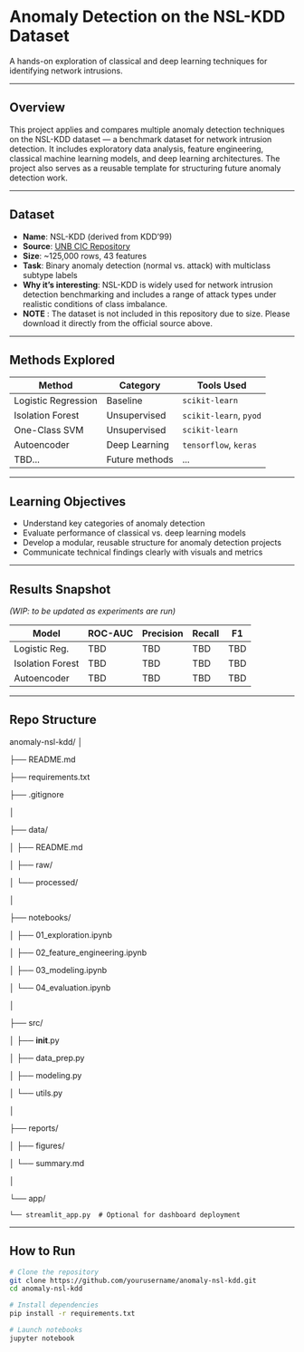# Anomaly Detection on the NSL-KDD Dataset

A hands-on exploration of classical and deep learning techniques for identifying network intrusions.

---

## Overview

This project applies and compares multiple anomaly detection techniques on the NSL-KDD dataset — a benchmark dataset for network intrusion detection. It includes exploratory data analysis, feature engineering, classical machine learning models, and deep learning architectures. The project also serves as a reusable template for structuring future anomaly detection work.

---

## Dataset

- **Name**: NSL-KDD (derived from KDD’99)
- **Source**: [UNB CIC Repository](https://www.unb.ca/cic/datasets/nsl.html)
- **Size**: ~125,000 rows, 43 features
- **Task**: Binary anomaly detection (normal vs. attack) with multiclass subtype labels
- **Why it’s interesting**: NSL-KDD is widely used for network intrusion detection benchmarking and includes a range of attack types under realistic conditions of class imbalance.
- **NOTE** : The dataset is not included in this repository due to size. Please download it directly from the official source above. 
---

## Methods Explored

| Method              | Category         | Tools Used            |
|---------------------|------------------|------------------------|
| Logistic Regression | Baseline         | `scikit-learn`         |
| Isolation Forest    | Unsupervised     | `scikit-learn`, `pyod` |
| One-Class SVM       | Unsupervised     | `scikit-learn`         |
| Autoencoder         | Deep Learning    | `tensorflow`, `keras`  |
| TBD...              | Future methods   | ...                    |

---

## Learning Objectives

- Understand key categories of anomaly detection
- Evaluate performance of classical vs. deep learning models
- Develop a modular, reusable structure for anomaly detection projects
- Communicate technical findings clearly with visuals and metrics

---

## Results Snapshot

_(WIP: to be updated as experiments are run)_

| Model             | ROC-AUC | Precision | Recall | F1   |
|------------------|---------|-----------|--------|------|
| Logistic Reg.     | TBD     | TBD       | TBD    | TBD  |
| Isolation Forest  | TBD     | TBD       | TBD    | TBD  |
| Autoencoder       | TBD     | TBD       | TBD    | TBD  |

---

## Repo Structure
anomaly-nsl-kdd/
│

├── README.md

├── requirements.txt

├── .gitignore

│

├── data/

│   ├── README.md

│   ├── raw/

│   └── processed/

│

├── notebooks/

│   ├── 01_exploration.ipynb

│   ├── 02_feature_engineering.ipynb

│   ├── 03_modeling.ipynb

│   └── 04_evaluation.ipynb

│

├── src/

│   ├── __init__.py

│   ├── data_prep.py

│   ├── modeling.py

│   └── utils.py

│

├── reports/

│   ├── figures/

│   └── summary.md

│

└── app/

    └── streamlit_app.py  # Optional for dashboard deployment
    


---

## How to Run

```bash
# Clone the repository
git clone https://github.com/yourusername/anomaly-nsl-kdd.git
cd anomaly-nsl-kdd

# Install dependencies
pip install -r requirements.txt

# Launch notebooks
jupyter notebook

